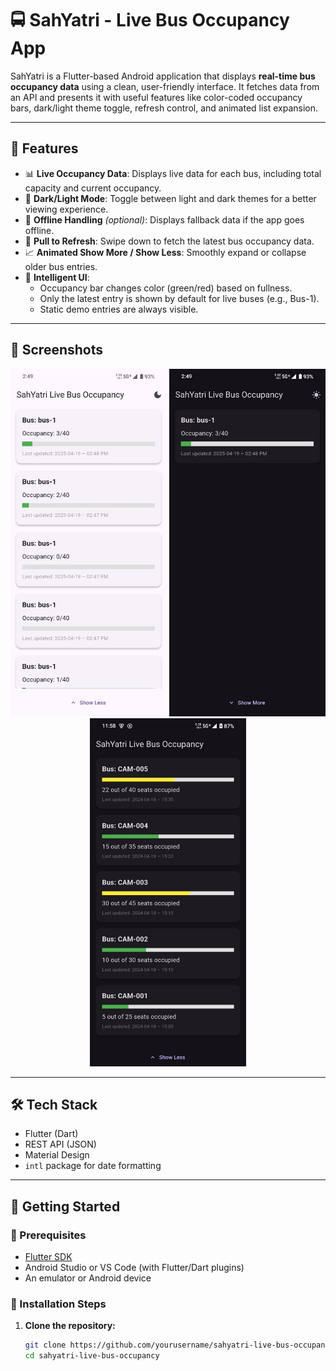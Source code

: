 # 🚍 SahYatri - Live Bus Occupancy App

SahYatri is a Flutter-based Android application that displays **real-time bus occupancy data** using a clean, user-friendly interface. It fetches data from an API and presents it with useful features like color-coded occupancy bars, dark/light theme toggle, refresh control, and animated list expansion.

---

## 🌟 Features

- 📊 **Live Occupancy Data**: Displays live data for each bus, including total capacity and current occupancy.
- 🎨 **Dark/Light Mode**: Toggle between light and dark themes for a better viewing experience.
- 📶 **Offline Handling** *(optional)*: Displays fallback data if the app goes offline.
- 🔁 **Pull to Refresh**: Swipe down to fetch the latest bus occupancy data.
- 📈 **Animated Show More / Show Less**: Smoothly expand or collapse older bus entries.
- 🧠 **Intelligent UI**:
  - Occupancy bar changes color (green/red) based on fullness.
  - Only the latest entry is shown by default for live buses (e.g., Bus-1).
  - Static demo entries are always visible.

---

## 📱 Screenshots

<p align="center">
  <img src="demo/screenshot1.jpeg" width="250" />
  <img src="demo/screenshot2.jpeg" width="250" />
  <img src="demo/screenshot3.jpeg" width="250" />
</p>

---

## 🛠️ Tech Stack

- Flutter (Dart)
- REST API (JSON)
- Material Design
- `intl` package for date formatting

---

## 🚀 Getting Started

### 🔧 Prerequisites

- [Flutter SDK](https://flutter.dev/docs/get-started/install)
- Android Studio or VS Code (with Flutter/Dart plugins)
- An emulator or Android device

### 🔄 Installation Steps

1. **Clone the repository:**
   ```bash
   git clone https://github.com/yourusername/sahyatri-live-bus-occupancy.git
   cd sahyatri-live-bus-occupancy

